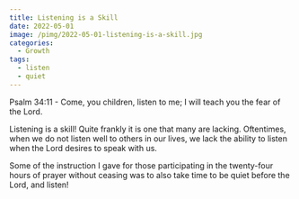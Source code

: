 ```yaml
---
title: Listening is a Skill
date: 2022-05-01
image: /pimg/2022-05-01-listening-is-a-skill.jpg
categories:
  - Growth
tags:
  - listen
  - quiet
---
```


Psalm 34:11 - Come, you children, listen to me; I will teach you the fear of the Lord.

Listening is a skill! Quite frankly it is one that many are lacking. Oftentimes, when we do not listen well to others in our lives, we lack the ability to listen when the Lord desires to speak with us.

Some of the instruction I gave for those participating in the twenty-four hours of prayer without ceasing was to also take time to be quiet before the Lord, and listen!



